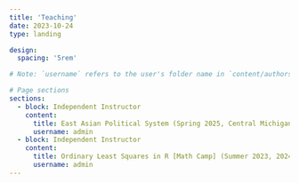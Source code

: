```yaml
---
title: 'Teaching'
date: 2023-10-24
type: landing

design:
  spacing: '5rem'

# Note: `username` refers to the user's folder name in `content/authors/`

# Page sections
sections:
  - block: Independent Instructor
    content:
      title: East Asian Political System (Spring 2025, Central Michigan University)
      username: admin
  - block: Independent Instructor
    content:
      title: Ordinary Least Squares in R [Math Camp] (Summer 2023, 2024, University of Illinois Urbana-Champaign)
      username: admin
---
```

